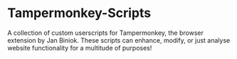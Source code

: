 # Tampermonkey-Scripts
A collection of custom userscripts for Tampermonkey, the browser extension by Jan Biniok. These scripts can enhance, modify, or just analyse website functionality for a multitude of purposes!
